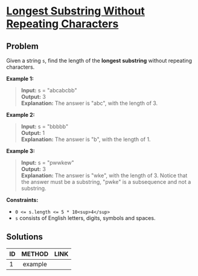 # [Longest Substring Without Repeating Characters](https://leetcode.com/problems/longest-substring-without-repeating-characters/)

## Problem
<!-- Explanation of problem. -->
Given a string `s`, find the length of the **longest substring** without repeating characters.

**Example 1:**

>**Input:** s = "abcabcbb" </br>
**Output:** 3 </br>
**Explanation:** The answer is "abc", with the length of 3.

**Example 2:**

>**Input:** s = "bbbbb" </br>
**Output:** 1 </br>
**Explanation:** The answer is "b", with the length of 1.

**Example 3:**

>**Input:** s = "pwwkew" </br>
**Output:** 3 </br>
**Explanation:** The answer is "wke", with the length of 3.
Notice that the answer must be a substring, "pwke" is a subsequence and not a substring.

**Constraints:**
<!-- Constraints of problem. -->
- `0 <= s.length <= 5 * 10<sup>4</sup>`
- `s` consists of English letters, digits, symbols and spaces.

## Solutions
<!-- Solutions of problem and their links. -->

| ID  | METHOD  | LINK |
| :-- | :-----: | :--- |
| 1   | example |      |
